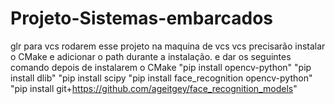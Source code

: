 # Projeto-Sistemas-embarcados
glr para vcs rodarem esse projeto na maquina de vcs vcs precisarão instalar o CMake e adicionar o path durante a instalação.
e dar os seguintes comando depois de instalarem o CMake 
"pip install opencv-python"
"pip install dlib"
"pip install scipy
"pip install face_recognition opencv-python"
"pip install git+https://github.com/ageitgey/face_recognition_models"
